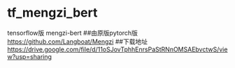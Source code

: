 # tf_mengzi_bert
tensorflow版 mengzi-bert
##由原版pytorch版
https://github.com/Langboat/Mengzi
##下载地址 
https://drive.google.com/file/d/11oSJovTphhEnrsPaStRNnOMSAEbvctwS/view?usp=sharing
